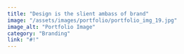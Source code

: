 ```yaml
---
title: "Design is the slient ambass of brand"
image: "/assets/images/portfolio/portfolio_img_19.jpg"
image_alt: "Portfolio Image"
category: "Branding"
link: "#!"
---
```

